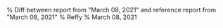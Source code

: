 % Diff between report from "March 08, 2021" and reference report from "March 08, 2021"
% Reffy
% March 08, 2021

